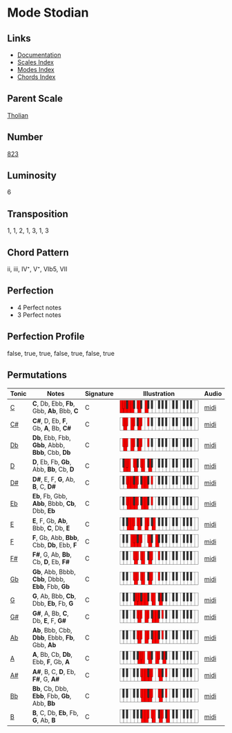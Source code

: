 # Mode Stodian

## Links

- [Documentation](README.md)
- [Scales Index](Scales.md)
- [Modes Index](Modes.md)
- [Chords Index](Chords.md)

## Parent Scale

[Tholian](ScaleTholian.md)

## Number

[823](https://ianring.com/musictheory/scales/823)

## Luminosity

6

## Transposition

1, 1, 2, 1, 3, 1, 3

## Chord Pattern

ii, iii, IV⁺, V⁺, VIb5, VII

## Perfection

- 4 Perfect notes
- 3 Perfect notes

## Perfection Profile

false, true, true, false, true, false, true

## Permutations

| Tonic | Notes | Signature | Illustration | Audio |
|-------|-------|-----------|--------------|-------|
| [C](ModeCNaturalStodian.md) | **C**, Db, Ebb, **Fb**, Gbb, **Ab**, Bbb, **C** | C | ![CNaturalStodian](ModeCNaturalStodian.png) | [midi](https://github.com/edipermadi/music/blob/main/docs/ModeCNaturalStodian.mid?raw=true) |
| [C#](ModeCSharpStodian.md) | **C#**, D, Eb, **F**, Gb, **A**, Bb, **C#** | C | ![CSharpStodian](ModeCSharpStodian.png) | [midi](https://github.com/edipermadi/music/blob/main/docs/ModeCSharpStodian.mid?raw=true) |
| [Db](ModeDFlatStodian.md) | **Db**, Ebb, Fbb, **Gbb**, Abbb, **Bbb**, Cbb, **Db** | C | ![DFlatStodian](ModeDFlatStodian.png) | [midi](https://github.com/edipermadi/music/blob/main/docs/ModeDFlatStodian.mid?raw=true) |
| [D](ModeDNaturalStodian.md) | **D**, Eb, Fb, **Gb**, Abb, **Bb**, Cb, **D** | C | ![DNaturalStodian](ModeDNaturalStodian.png) | [midi](https://github.com/edipermadi/music/blob/main/docs/ModeDNaturalStodian.mid?raw=true) |
| [D#](ModeDSharpStodian.md) | **D#**, E, F, **G**, Ab, **B**, C, **D#** | C | ![DSharpStodian](ModeDSharpStodian.png) | [midi](https://github.com/edipermadi/music/blob/main/docs/ModeDSharpStodian.mid?raw=true) |
| [Eb](ModeEFlatStodian.md) | **Eb**, Fb, Gbb, **Abb**, Bbbb, **Cb**, Dbb, **Eb** | C | ![EFlatStodian](ModeEFlatStodian.png) | [midi](https://github.com/edipermadi/music/blob/main/docs/ModeEFlatStodian.mid?raw=true) |
| [E](ModeENaturalStodian.md) | **E**, F, Gb, **Ab**, Bbb, **C**, Db, **E** | C | ![ENaturalStodian](ModeENaturalStodian.png) | [midi](https://github.com/edipermadi/music/blob/main/docs/ModeENaturalStodian.mid?raw=true) |
| [F](ModeFNaturalStodian.md) | **F**, Gb, Abb, **Bbb**, Cbb, **Db**, Ebb, **F** | C | ![FNaturalStodian](ModeFNaturalStodian.png) | [midi](https://github.com/edipermadi/music/blob/main/docs/ModeFNaturalStodian.mid?raw=true) |
| [F#](ModeFSharpStodian.md) | **F#**, G, Ab, **Bb**, Cb, **D**, Eb, **F#** | C | ![FSharpStodian](ModeFSharpStodian.png) | [midi](https://github.com/edipermadi/music/blob/main/docs/ModeFSharpStodian.mid?raw=true) |
| [Gb](ModeGFlatStodian.md) | **Gb**, Abb, Bbbb, **Cbb**, Dbbb, **Ebb**, Fbb, **Gb** | C | ![GFlatStodian](ModeGFlatStodian.png) | [midi](https://github.com/edipermadi/music/blob/main/docs/ModeGFlatStodian.mid?raw=true) |
| [G](ModeGNaturalStodian.md) | **G**, Ab, Bbb, **Cb**, Dbb, **Eb**, Fb, **G** | C | ![GNaturalStodian](ModeGNaturalStodian.png) | [midi](https://github.com/edipermadi/music/blob/main/docs/ModeGNaturalStodian.mid?raw=true) |
| [G#](ModeGSharpStodian.md) | **G#**, A, Bb, **C**, Db, **E**, F, **G#** | C | ![GSharpStodian](ModeGSharpStodian.png) | [midi](https://github.com/edipermadi/music/blob/main/docs/ModeGSharpStodian.mid?raw=true) |
| [Ab](ModeAFlatStodian.md) | **Ab**, Bbb, Cbb, **Dbb**, Ebbb, **Fb**, Gbb, **Ab** | C | ![AFlatStodian](ModeAFlatStodian.png) | [midi](https://github.com/edipermadi/music/blob/main/docs/ModeAFlatStodian.mid?raw=true) |
| [A](ModeANaturalStodian.md) | **A**, Bb, Cb, **Db**, Ebb, **F**, Gb, **A** | C | ![ANaturalStodian](ModeANaturalStodian.png) | [midi](https://github.com/edipermadi/music/blob/main/docs/ModeANaturalStodian.mid?raw=true) |
| [A#](ModeASharpStodian.md) | **A#**, B, C, **D**, Eb, **F#**, G, **A#** | C | ![ASharpStodian](ModeASharpStodian.png) | [midi](https://github.com/edipermadi/music/blob/main/docs/ModeASharpStodian.mid?raw=true) |
| [Bb](ModeBFlatStodian.md) | **Bb**, Cb, Dbb, **Ebb**, Fbb, **Gb**, Abb, **Bb** | C | ![BFlatStodian](ModeBFlatStodian.png) | [midi](https://github.com/edipermadi/music/blob/main/docs/ModeBFlatStodian.mid?raw=true) |
| [B](ModeBNaturalStodian.md) | **B**, C, Db, **Eb**, Fb, **G**, Ab, **B** | C | ![BNaturalStodian](ModeBNaturalStodian.png) | [midi](https://github.com/edipermadi/music/blob/main/docs/ModeBNaturalStodian.mid?raw=true) |
